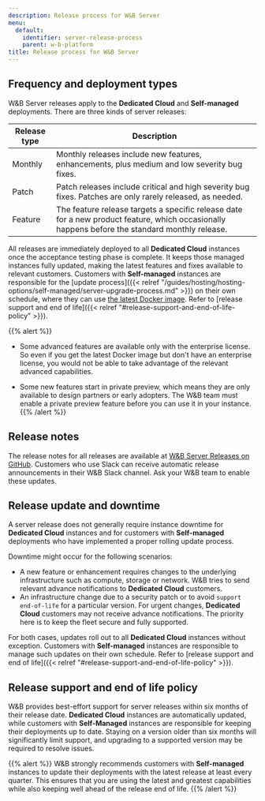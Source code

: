 ```yaml
---
description: Release process for W&B Server
menu:
  default:
    identifier: server-release-process
    parent: w-b-platform
title: Release process for W&B Server
---
```


## Frequency and deployment types

W&B Server releases apply to the **Dedicated Cloud** and **Self-managed**
deployments. There are three kinds of server releases:

| Release type | Description                                                                                                                                    |
| ------------ | ---------------------------------------------------------------------------------------------------------------------------------------------- |
| Monthly      | Monthly releases include new features, enhancements, plus medium and low severity bug fixes.                                                   |
| Patch        | Patch releases include critical and high severity bug fixes. Patches are only rarely released, as needed.                                      |
| Feature      | The feature release targets a specific release date for a new product feature, which occasionally happens before the standard monthly release. |

All releases are immediately deployed to all **Dedicated Cloud** instances once
the acceptance testing phase is complete. It keeps those managed instances fully
updated, making the latest features and fixes available to relevant customers.
Customers with **Self-managed** instances are responsible for the [update
process]({{< relref "/guides/hosting/hosting-options/self-managed/server-upgrade-process.md" >}})
on their own schedule, where they can use
[the latest Docker image](https://hub.docker.com/r/wandb/local). Refer to
[release support and end of
life]({{< relref "#release-support-and-end-of-life-policy" >}}).

{{% alert %}}

- Some advanced features are available only with the enterprise license. So even
  if you get the latest Docker image but don't have an enterprise license, you
  would not be able to take advantage of the relevant advanced capabilities.

- Some new features start in private preview, which means they are only
  available to design partners or early adopters. The W&B team must enable a
  private preview feature before you can use it in your instance. {{% /alert %}}

## Release notes

The release notes for all releases are available at
[W&B Server Releases on GitHub](https://github.com/wandb/server/releases).
Customers who use Slack can receive automatic release announcements in their W&B
Slack channel. Ask your W&B team to enable these updates.

## Release update and downtime

A server release does not generally require instance downtime for **Dedicated
Cloud** instances and for customers with **Self-managed** deployments who have
implemented a proper rolling update process.

Downtime might occur for the following scenarios:

- A new feature or enhancement requires changes to the underlying infrastructure
  such as compute, storage or network. W&B tries to send relevant advance
  notifications to **Dedicated Cloud** customers.
- An infrastructure change due to a security patch or to avoid
  `support end-of-life` for a particular version. For urgent changes,
  **Dedicated Cloud** customers may not receive advance notifications. The
  priority here is to keep the fleet secure and fully supported.

For both cases, updates roll out to all **Dedicated Cloud** instances without
exception. Customers with **Self-managed** instances are responsible to manage
such updates on their own schedule. Refer to [release support and end of
life]({{< relref "#release-support-and-end-of-life-policy" >}}).

## Release support and end of life policy

W&B provides best-effort support for server releases within six months of their
release date. **Dedicated Cloud** instances are automatically updated, while
customers with **Self-Managed** instances are responsible for keeping their
deployments up to date. Staying on a version older than six months will
significantly limit support, and upgrading to a supported version may be
required to resolve issues.

{{% alert %}} W&B strongly recommends customers with **Self-managed** instances
to update their deployments with the latest release at least every quarter. This
ensures that you are using the latest and greatest capabilities while also
keeping well ahead of the release end of life. {{% /alert %}}
